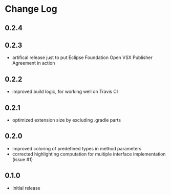 # Change Log

## 0.2.4

## 0.2.3
- artifical release just to put Eclipse Foundation Open VSX Publisher Agreement in action

## 0.2.2
- improved build logic, for working well on Travis CI

## 0.2.1
- optimized extension size by excluding .gradle parts

## 0.2.0
- improved coloring of predefined types in method parameters
- corrected highlighting computation for multiple interface implementation (issue #1)

## 0.1.0
- Initial release